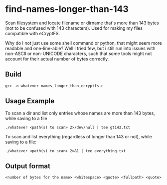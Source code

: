 # find-names-longer-than-143

Scan filesystem and locate filename or dirname that's more than 143 bytes (not to be confused with 143 characters). Used for making my files compatible with eCryptFS.

Why do I not just use some shell command or python, that might seem more readable and one-line-able? Well I tried few, but i still run into issues with non-ASCII or non-UNICODE characters, such that some tools might not account for their actual number of bytes correctly.

## Build

    gcc -o whatever names_longer_than_ecryptfs.c

## Usage Example

To scan a dir and list only entries whose names are more than 143 bytes, while saving to a file

    ./whatever <path(s) to scan> 2>/dev/null | tee gt143.txt

To scan and list everything (regardless of longer than 143 or not), while saving to a file:

    ./whatever <path(s) to scan> 2>&1 | tee everything.txt

## Output format

    <number of bytes for the name> <whitespace> <quote> <fullpath> <quote>